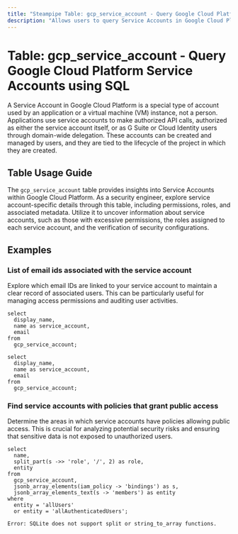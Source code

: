 ```yaml
---
title: "Steampipe Table: gcp_service_account - Query Google Cloud Platform Service Accounts using SQL"
description: "Allows users to query Service Accounts in Google Cloud Platform, specifically the key details and permissions, providing insights into service account usage and security configurations."
---
```


# Table: gcp_service_account - Query Google Cloud Platform Service Accounts using SQL

A Service Account in Google Cloud Platform is a special type of account used by an application or a virtual machine (VM) instance, not a person. Applications use service accounts to make authorized API calls, authorized as either the service account itself, or as G Suite or Cloud Identity users through domain-wide delegation. These accounts can be created and managed by users, and they are tied to the lifecycle of the project in which they are created.

## Table Usage Guide

The `gcp_service_account` table provides insights into Service Accounts within Google Cloud Platform. As a security engineer, explore service account-specific details through this table, including permissions, roles, and associated metadata. Utilize it to uncover information about service accounts, such as those with excessive permissions, the roles assigned to each service account, and the verification of security configurations.

## Examples

### List of email ids associated with the service account
Explore which email IDs are linked to your service account to maintain a clear record of associated users. This can be particularly useful for managing access permissions and auditing user activities.

```sql+postgres
select
  display_name,
  name as service_account,
  email
from
  gcp_service_account;
```

```sql+sqlite
select
  display_name,
  name as service_account,
  email
from
  gcp_service_account;
```


### Find service accounts with policies that grant public access
Determine the areas in which service accounts have policies allowing public access. This is crucial for analyzing potential security risks and ensuring that sensitive data is not exposed to unauthorized users.

```sql+postgres
select
  name,
  split_part(s ->> 'role', '/', 2) as role,
  entity
from
  gcp_service_account,
  jsonb_array_elements(iam_policy -> 'bindings') as s,
  jsonb_array_elements_text(s -> 'members') as entity
where
  entity = 'allUsers'
  or entity = 'allAuthenticatedUsers';
```

```sql+sqlite
Error: SQLite does not support split or string_to_array functions.
```